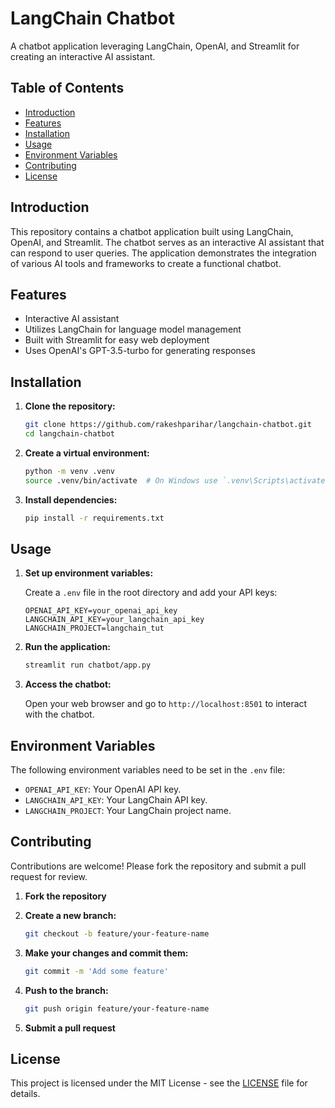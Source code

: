 # LangChain Chatbot

A chatbot application leveraging LangChain, OpenAI, and Streamlit for creating an interactive AI assistant.

## Table of Contents

- [Introduction](#introduction)
- [Features](#features)
- [Installation](#installation)
- [Usage](#usage)
- [Environment Variables](#environment-variables)
- [Contributing](#contributing)
- [License](#license)

## Introduction

This repository contains a chatbot application built using LangChain, OpenAI, and Streamlit. The chatbot serves as an interactive AI assistant that can respond to user queries. The application demonstrates the integration of various AI tools and frameworks to create a functional chatbot.

## Features

- Interactive AI assistant
- Utilizes LangChain for language model management
- Built with Streamlit for easy web deployment
- Uses OpenAI's GPT-3.5-turbo for generating responses

## Installation

1. **Clone the repository:**

    ```sh
    git clone https://github.com/rakeshparihar/langchain-chatbot.git
    cd langchain-chatbot
    ```

2. **Create a virtual environment:**

    ```sh
    python -m venv .venv
    source .venv/bin/activate  # On Windows use `.venv\Scripts\activate`
    ```

3. **Install dependencies:**

    ```sh
    pip install -r requirements.txt
    ```

## Usage

1. **Set up environment variables:**

    Create a `.env` file in the root directory and add your API keys:

    ```plaintext
    OPENAI_API_KEY=your_openai_api_key
    LANGCHAIN_API_KEY=your_langchain_api_key
    LANGCHAIN_PROJECT=langchain_tut
    ```

2. **Run the application:**

    ```sh
    streamlit run chatbot/app.py
    ```

3. **Access the chatbot:**

    Open your web browser and go to `http://localhost:8501` to interact with the chatbot.

## Environment Variables

The following environment variables need to be set in the `.env` file:

- `OPENAI_API_KEY`: Your OpenAI API key.
- `LANGCHAIN_API_KEY`: Your LangChain API key.
- `LANGCHAIN_PROJECT`: Your LangChain project name.

## Contributing

Contributions are welcome! Please fork the repository and submit a pull request for review.

1. **Fork the repository**
2. **Create a new branch:**

    ```sh
    git checkout -b feature/your-feature-name
    ```

3. **Make your changes and commit them:**

    ```sh
    git commit -m 'Add some feature'
    ```

4. **Push to the branch:**

    ```sh
    git push origin feature/your-feature-name
    ```

5. **Submit a pull request**

## License

This project is licensed under the MIT License - see the [LICENSE](LICENSE) file for details.
